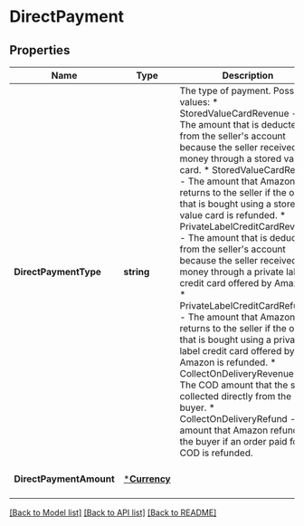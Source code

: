 # DirectPayment

## Properties
Name | Type | Description | Notes
------------ | ------------- | ------------- | -------------
**DirectPaymentType** | **string** | The type of payment.  Possible values:  * StoredValueCardRevenue - The amount that is deducted from the seller&#x27;s account because the seller received money through a stored value card.  * StoredValueCardRefund - The amount that Amazon returns to the seller if the order that is bought using a stored value card is refunded.  * PrivateLabelCreditCardRevenue - The amount that is deducted from the seller&#x27;s account because the seller received money through a private label credit card offered by Amazon.  * PrivateLabelCreditCardRefund - The amount that Amazon returns to the seller if the order that is bought using a private label credit card offered by Amazon is refunded.  * CollectOnDeliveryRevenue - The COD amount that the seller collected directly from the buyer.  * CollectOnDeliveryRefund - The amount that Amazon refunds to the buyer if an order paid for by COD is refunded. | [optional] [default to null]
**DirectPaymentAmount** | [***Currency**](Currency.md) |  | [optional] [default to null]

[[Back to Model list]](../README.md#documentation-for-models) [[Back to API list]](../README.md#documentation-for-api-endpoints) [[Back to README]](../README.md)

